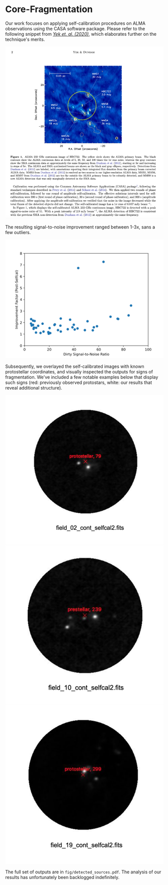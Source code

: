 # Core-Fragmentation
Our work focuses on applying self-calibration procedures on ALMA observations using the CASA software package. Please refer to the following snippet from [_Yek et. al. (2020)_](https://arxiv.org/pdf/2009.08019), which elaborates further on the technique's merits. 

![](fig/img_01.png)

The resulting signal-to-noise improvement ranged between 1-3x, sans a few outliers. 

![](fig/improvement_factor.png)

Subsequently, we overlayed the self-calibrated images with known protostellar coordinates, and visually inspected the outputs for signs of fragmentation. We've included a few notable examples below that display such signs (red: previously observed protostars, white: our results that reveal additional structure). 

![](fig/img_02.png)
![](fig/img_03.png)
![](fig/img_04.png)

The full set of outputs are in `fig/detected_sources.pdf`. The analysis of our results has unfortunately been backlogged indefinitely. 
